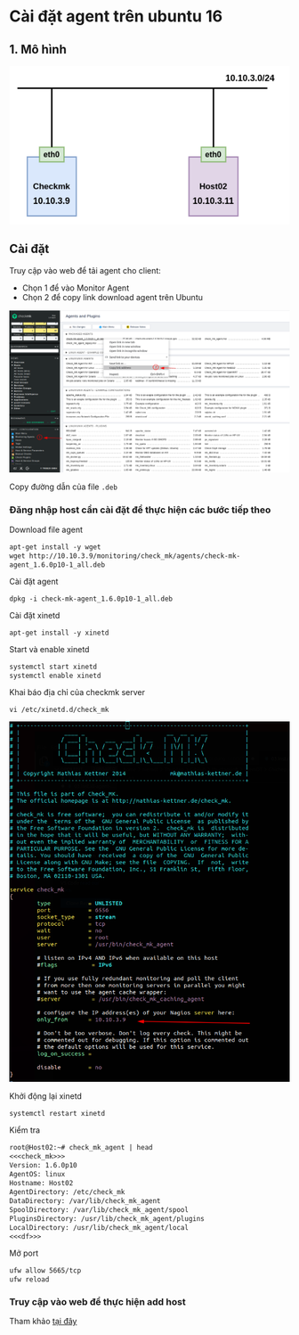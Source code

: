 # Cài đặt agent trên ubuntu 16

## 1. Mô hình

![](../images/agent_u16/00.png)

## Cài đặt

Truy cập vào web để tải agent cho client:
 * Chọn 1 để vào Monitor Agent
 * Chọn 2 để copy link download agent trên Ubuntu

![](../images/agent_u16/01.png)

Copy đường dẫn của file `.deb`

### Đăng nhập host cần cài đặt để thực hiện các bước tiếp theo

Download file agent

```
apt-get install -y wget
wget http://10.10.3.9/monitoring/check_mk/agents/check-mk-agent_1.6.0p10-1_all.deb
```

Cài đặt agent

```
dpkg -i check-mk-agent_1.6.0p10-1_all.deb
```

Cài đặt xinetd

```
apt-get install -y xinetd
```

Start và enable xinetd

```
systemctl start xinetd
systemctl enable xinetd
```

Khai báo địa chỉ của checkmk server

```
vi /etc/xinetd.d/check_mk
```

![](../images/agent_u16/02.png)

Khởi động lại xinetd

```
systemctl restart xinetd
```

Kiểm tra 

```
root@Host02:~# check_mk_agent | head
<<<check_mk>>>
Version: 1.6.0p10
AgentOS: linux
Hostname: Host02
AgentDirectory: /etc/check_mk
DataDirectory: /var/lib/check_mk_agent
SpoolDirectory: /var/lib/check_mk_agent/spool
PluginsDirectory: /usr/lib/check_mk_agent/plugins
LocalDirectory: /usr/lib/check_mk_agent/local
<<<df>>>
```

Mở port

```
ufw allow 5665/tcp
ufw reload
```

### Truy cập vào web để thực hiện add host

Tham khảo [tại đây](https://github.com/niemdinhtrong/thuctapsinh/blob/master/NiemDT/Ghichep_checkmk/docs/02.Install-agent-centos7.md#add_web)